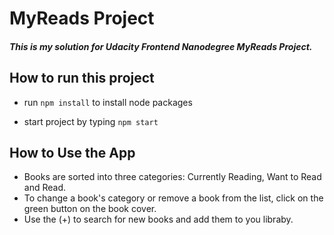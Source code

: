 # MyReads Project

#### _This is my solution for Udacity Frontend Nanodegree MyReads Project._

## How to run this project

* run ``` npm install ``` to install node packages

* start project by typing ``` npm start ```


## How to Use the App
* Books are sorted into three categories: Currently Reading, Want to Read and Read.
* To change a book's category or remove a book from the list, click on the green button on  the book cover.
* Use the (+) to search for new books and add them to you libraby.